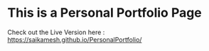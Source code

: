 # This is a Personal Portfolio Page
Check out the Live Version here : https://saikamesh.github.io/PersonalPortfolio/